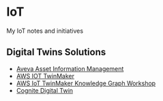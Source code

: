 # IoT
My IoT notes and initiatives 


## Digital Twins Solutions
- [Aveva Asset Information Management](https://www.aveva.com/en/products/asset-information-management/)
- [AWS IOT TwinMaker](https://aws.amazon.com/pt/iot-twinmaker/)
- [AWS IoT TwinMaker Knowledge Graph Workshop](https://catalog.us-east-1.prod.workshops.aws/workshops/93076d98-bdf1-48b8-bfe8-f4039ca1bf25/en-US)
- [Cognite Digital Twin](https://www.cognite.com/en/blog/advancing-digital-twins-with-data-modeling)
